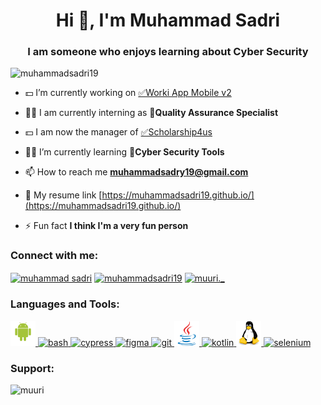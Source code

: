 <h1 align="center">Hi 👋, I'm Muhammad Sadri</h1>
<h3 align="center">I am someone who enjoys learning about Cyber Security</h3>

<p align="left"> <img src="https://komarev.com/ghpvc/?username=muhammadsadri19&label=Profile%20views&color=0e75b6&style=flat" alt="muhammadsadri19" /> </p>

- 💵 I’m currently working on [✅Worki App Mobile v2](https://play.google.com/work/apps/details?id=id.diarium_mobile)

- 🧑‍💻 I am currently interning as **📑Quality Assurance Specialist**

- 💵 I am now the manager of [✅Scholarship4us](https://scholarship4us.com/)

- 🧑‍💻 I’m currently learning **🤖Cyber Security Tools**

- 📫 How to reach me **muhammadsadry19@gmail.com**

- 📖 My resume link [https://muhammadsadri19.github.io/](https://muhammadsadri19.github.io/)

- ⚡ Fun fact **I think I'm a very fun person**

<h3 align="left">Connect with me:</h3>
<p align="left">
<a href="https://linkedin.com/in/muhammad sadri" target="blank"><img align="center" src="https://raw.githubusercontent.com/rahuldkjain/github-profile-readme-generator/master/src/images/icons/Social/linked-in-alt.svg" alt="muhammad sadri" height="30" width="40" /></a>
<a href="https://instagram.com/muhammadsadri19" target="blank"><img align="center" src="https://raw.githubusercontent.com/rahuldkjain/github-profile-readme-generator/master/src/images/icons/Social/instagram.svg" alt="muhammadsadri19" height="30" width="40" /></a>
<a href="https://www.youtube.com/c/muuri._" target="blank"><img align="center" src="https://raw.githubusercontent.com/rahuldkjain/github-profile-readme-generator/master/src/images/icons/Social/youtube.svg" alt="muuri._" height="30" width="40" /></a>
</p>

<h3 align="left">Languages and Tools:</h3>
<p align="left"> <a href="https://developer.android.com" target="_blank" rel="noreferrer"> <img src="https://raw.githubusercontent.com/devicons/devicon/master/icons/android/android-original-wordmark.svg" alt="android" width="40" height="40"/> </a> <a href="https://www.gnu.org/software/bash/" target="_blank" rel="noreferrer"> <img src="https://www.vectorlogo.zone/logos/gnu_bash/gnu_bash-icon.svg" alt="bash" width="40" height="40"/> </a> <a href="https://www.cypress.io" target="_blank" rel="noreferrer"> <img src="https://raw.githubusercontent.com/simple-icons/simple-icons/6e46ec1fc23b60c8fd0d2f2ff46db82e16dbd75f/icons/cypress.svg" alt="cypress" width="40" height="40"/> </a> <a href="https://www.figma.com/" target="_blank" rel="noreferrer"> <img src="https://www.vectorlogo.zone/logos/figma/figma-icon.svg" alt="figma" width="40" height="40"/> </a> <a href="https://git-scm.com/" target="_blank" rel="noreferrer"> <img src="https://www.vectorlogo.zone/logos/git-scm/git-scm-icon.svg" alt="git" width="40" height="40"/> </a> <a href="https://www.java.com" target="_blank" rel="noreferrer"> <img src="https://raw.githubusercontent.com/devicons/devicon/master/icons/java/java-original.svg" alt="java" width="40" height="40"/> </a> <a href="https://kotlinlang.org" target="_blank" rel="noreferrer"> <img src="https://www.vectorlogo.zone/logos/kotlinlang/kotlinlang-icon.svg" alt="kotlin" width="40" height="40"/> </a> <a href="https://www.linux.org/" target="_blank" rel="noreferrer"> <img src="https://raw.githubusercontent.com/devicons/devicon/master/icons/linux/linux-original.svg" alt="linux" width="40" height="40"/> </a> <a href="https://www.selenium.dev" target="_blank" rel="noreferrer"> <img src="https://raw.githubusercontent.com/detain/svg-logos/780f25886640cef088af994181646db2f6b1a3f8/svg/selenium-logo.svg" alt="selenium" width="40" height="40"/> </a> </p>

<h3 align="left">Support:</h3>
<p><a href="https://www.buymeacoffee.com/muuri"> <img align="left" src="https://cdn.buymeacoffee.com/buttons/v2/default-yellow.png" height="50" width="210" alt="muuri" /></a></p><br><br>

